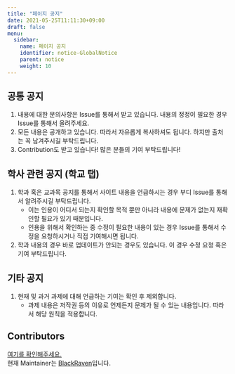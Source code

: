 ```yaml
---
title: "페이지 공지"
date: 2021-05-25T11:11:30+09:00
draft: false
menu:
  sidebar:
    name: 페이지 공지
    identifier: notice-GlobalNotice
    parent: notice
    weight: 10
---
```


## 공통 공지

1. 내용에 대한 문의사항은 Issue를 통해서 받고 있습니다. 내용의 정정이 필요한 경우 Issue를 통해서 올려주세요.
2. 모든 내용은 공개하고 있습니다. 따라서 자유롭게 복사하셔도 됩니다. 하지만 출처는 꼭 남겨주시길 부탁드립니다.
3. Contribution도 받고 있습니다! 많은 분들의 기여 부탁드립니다!


## 학사 관련 공지 (학교 탭)
1. 학과 혹은 교과목 공지를 통해서 사이트 내용을 언급하시는 경우 부디 Issue를 통해서 알려주시길 부탁드립니다.
   - 이는 인용이 어디서 되는지 확인할 목적 뿐만 아니라 내용에 문제가 없는지 재확인할 필요가 있기 때문입니다.
   - 인용을 위해서 확인하는 중 수정이 필요한 내용이 있는 경우 Issue를 통해서 수정을 요청하시거나 직접 기여해시면 됩니다.
2. 학과 내용의 경우 바로 업데이트가 안되는 경우도 있습니다. 이 경우 수정 요청 혹은 기여 부탁드립니다.


## 기타 공지
1. 현재 및 과거 과제에 대해 언급하는 기여는 확인 후 제외합니다.
   - 과제 내용은 저작권 등의 이유로 언제든지 문제가 될 수 있는 내용입니다. 따라서 해당 원칙을 적용합니다.


## Contributors
[여기를 확인해주세요.](https://github.com/SKKU-SWForum/School_FAQs#contributors)       
현재 Maintainer는 [BlackRaven](https://github.com/raven724)입니다.